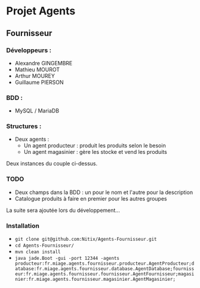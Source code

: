 # Projet Agents
## Fournisseur

### Développeurs :
- Alexandre GINGEMBRE
- Mathieu MOUROT
- Arthur MOUREY
- Guillaume PIERSON



### BDD :
   - MySQL / MariaDB

### Structures :
   - Deux agents :
      - Un agent producteur : produit les produits selon le besoin
      - Un agent magasinier : gère les stocke et vend les produits

Deux instances du couple ci-dessus.

### TODO
- Deux champs dans la BDD : un pour le nom et l'autre pour la description
- Catalogue produits à faire en premier pour les autres groupes

La suite sera ajoutée lors du développement...

### Installation
- ```git clone git@github.com:Nitix/Agents-Fournisseur.git```
- ```cd Agents-Fournisseur/```
- ```mvn clean install```
- ```java jade.Boot -gui -port 12344 -agents producteur:fr.miage.agents.fournisseur.producteur.AgentProducteur;database:fr.miage.agents.fournisseur.database.AgentDatabase;fournisseur:fr.miage.agents.fournisseur.fournisseur.AgentFournisseur;magasinier:fr.miage.agents.fournisseur.magasinier.AgentMagasinier; ```
